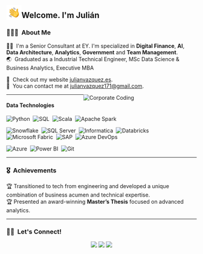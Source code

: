 
<img alt="Wave" src="https://raw.githubusercontent.com/AVS1508/AVS1508/master/assets/Hand%20Wave.gif" width="40" align="left"/><h2 align="left">Welcome. I'm Julián</h2>

### 👨🏻‍💻 &nbsp;About Me

👨‍💻 &nbsp;I'm a Senior Consultant at EY. I'm specialized in **Digital Finance**, **AI**, **Data Architecture**, **Analytics**, **Government** and **Team Management**.\
🌏 &nbsp;Graduated as a Industrial Technical Engineer, MSc Data Science & Business Analytics, Executive MBA

📄 &nbsp;Check out my website [julianvazquez.es](https://www.julianvazquez.es/).\
📩 &nbsp;You can contact me at [julianvazquez171@gmail.com](mailto:julianvazquez171@gmail.com).


<img alt="Corporate Coding" src="https://user-images.githubusercontent.com/74038190/221352989-518609ab-b4d1-459e-929f-a08cd2bd9b3c.gif" align="right" width="300" />




---




#### **Data Technologies**

![Python](https://img.shields.io/badge/python-3670A0?style=for-the-badge&logo=python&logoColor=ffdd54)&nbsp;
![SQL](https://img.shields.io/badge/sql-%2300758F.svg?style=for-the-badge&logo=postgresql&logoColor=white)&nbsp;
![Scala](https://img.shields.io/badge/scala-%23DC322F.svg?style=for-the-badge&logo=scala&logoColor=white)&nbsp;
![Apache Spark](https://img.shields.io/badge/Apache%20Spark-E25A1C.svg?style=for-the-badge&logo=apachespark&logoColor=white)&nbsp;


![Snowflake](https://img.shields.io/badge/snowflake-%23EDF3FA.svg?style=for-the-badge&logo=snowflake&logoColor=blue)&nbsp;
![SQL Server](https://img.shields.io/badge/sql%20server-%23CC2927.svg?style=for-the-badge&logo=microsoftsqlserver&logoColor=white)&nbsp;
![Informatica](https://img.shields.io/badge/informatica-%23F89D2A.svg?style=for-the-badge&logo=infura&logoColor=white)&nbsp;
![Databricks](https://img.shields.io/badge/databricks-%23FF3621.svg?style=for-the-badge&logo=databricks&logoColor=white)&nbsp;
![Microsoft Fabric](https://img.shields.io/badge/Microsoft%20Fabric-0078D4?style=for-the-badge&logo=microsoft&logoColor=white)&nbsp;
![SAP](https://img.shields.io/badge/SAP-0FAAFF?style=for-the-badge&logo=sap&logoColor=white)&nbsp;
![Azure DevOps](https://img.shields.io/badge/azure%20devops-%230072C6.svg?style=for-the-badge&logo=azuredevops&logoColor=white)&nbsp;


![Azure](https://img.shields.io/badge/azure-%230072C6.svg?style=for-the-badge&logo=microsoftazure&logoColor=white)&nbsp;
![Power BI](https://img.shields.io/badge/power%20bi-F2C811?style=for-the-badge&logo=powerbi&logoColor=black)&nbsp;
![Git](https://img.shields.io/badge/git-%23F05033.svg?style=for-the-badge&logo=git&logoColor=white)&nbsp;


---

### 🎖 &nbsp;Achievements

🏆 Transitioned to tech from engineering and developed a unique combination of business acumen and technical expertise.\
🏆 Presented an award-winning **Master’s Thesis** focused on advanced analytics.

---

### 🤝🏻 &nbsp;Let's Connect!

<p align="center">
<a href="https://www.linkedin.com/in/julianvazquez-sampedro/"><img src="https://img.shields.io/badge/-LinkedIn-0077B5?style=flat&logo=Linkedin&logoColor=white"/></a>
<a href="mailto:julianvazquez171@gmail.com"><img src="https://img.shields.io/badge/-Email-D14836?style=flat&logo=Gmail&logoColor=white"/></a>
<a href="https://www.julianvazquez.es/"><img src="https://img.shields.io/badge/-Portfolio-3423A6?style=flat&logo=Google-Chrome&logoColor=white"/></a>
</p>
